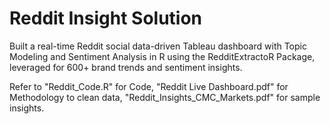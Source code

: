 # Reddit Insight Solution

Built a real-time Reddit social data-driven Tableau dashboard with Topic Modeling and Sentiment Analysis in R using the RedditExtractoR Package, leveraged for 600+ brand trends and sentiment insights.

Refer to "Reddit_Code.R" for Code, "Reddit Live Dashboard.pdf" for Methodology to clean data, "Reddit_Insights_CMC_Markets.pdf" for sample insights.
